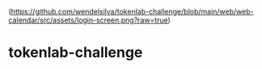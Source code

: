(https://github.com/wendelsilva/tokenlab-challenge/blob/main/web/web-calendar/src/assets/login-screen.png?raw=true)
# tokenlab-challenge
